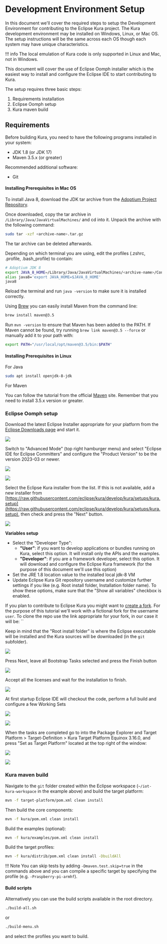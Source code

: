 # Development Environment Setup

In this document we'll cover the required steps to setup the Development Environment for contributing to the Eclipse Kura project. The Kura development environment may be installed on Windows, Linux, or Mac OS. The setup instructions will be the same across each OS though each system may have unique characteristics.

!!! info
    The local emulation of Kura code is only supported in Linux and Mac, not in Windows.

This document will cover the use of Eclipse Oomph installer which is the easiest way to install and configure the Eclipse IDE to start contributing to Kura.

The setup requires three basic steps:

1. Requirements installation
2. Eclipse Oomph setup
3. Kura maven build

## Requirements

Before building Kura, you need to have the following programs installed in your system:

- JDK 1.8 (or JDK 17)
- Maven 3.5.x (or greater)

Recommended additional software:

- Git

#### Installing Prerequisites in Mac OS 

To install Java 8, download the JDK tar archive from the [Adoptium Project Repository](https://adoptium.net/releases.html?variant=openjdk8&jvmVariant=hotspot).

Once downloaded, copy the tar archive in `/Library/Java/JavaVirtualMachines/` and cd into it. Unpack the archive with the following command:
```bash
sudo tar -xzf <archive-name>.tar.gz
```
The tar archive can be deleted afterwards.

Depending on which terminal you are using, edit the profiles (.zshrc, .profile, .bash_profile) to contain:
```bash
# Adoptium JDK 8
export JAVA_8_HOME=/Library/Java/JavaVirtualMachines/<archive-name>/Contents/Home
alias java8='export JAVA_HOME=$JAVA_8_HOME'
java8 
```
Reload the terminal and run `java -version` to make sure it is installed correctly.

Using [Brew](https://brew.sh/) you can easily install Maven from the command line:
```bash
brew install maven@3.5
```
Run `mvn -version` to ensure that Maven has been added to the PATH. If Maven cannot be found, try running `brew link maven@3.5 --force` or manually add it to your path with:
```bash
export PATH="/usr/local/opt/maven@3.5/bin:$PATH"
```

#### Installing Prerequisites in Linux

For Java
```bash
sudo apt install openjdk-8-jdk
```

For Maven   

You can follow the tutorial from the official [Maven](http://maven.apache.org/install.html) site. Remember that you need to install 3.5.x version or greater.

### Eclipse Oomph setup

Download the latest Eclipse Installer appropriate for your platform from the [Eclipse Downloads page](https://www.eclipse.org/downloads/packages/installer) and start it.

![](./images/development-environment-setup/devenvsetup-0.png)

Switch to "Advanced Mode" (top right hamburger menu) and select "Eclipse IDE for Eclipse Committers" and configure the "Product Version" to be the version 2023-03 or newer.

![](./images/development-environment-setup/devenvsetup-1.png)

![](./images/development-environment-setup/devenvsetup-2.png)

Select the Eclipse Kura installer from the list. If this is not available, add a new installer from [https://raw.githubusercontent.com/eclipse/kura/develop/kura/setups/kura.setup](https://raw.githubusercontent.com/eclipse/kura/develop/kura/setups/kura.setup), then check and press the "Next" button.

![](./images/development-environment-setup/devenvsetup-3.png)

**Variables setup**

- Select the "Developer Type":
    - **"User"**: if you want to develop applications or bundles running on Kura, select this option. It will install only the APIs and the examples.
    - **"Developer"**: if you are a framework developer, select this option. It will download and configure the Eclipse Kura framework (for the purpose of this document we'll use this option)
- Set the JRE 1.8 location value to the installed local jdk-8 VM
- Update Eclipse Kura Git repository username and customize further settings if you like (e.g. Root install folder, Installation folder name). To show these options, make sure that the "Show all variables" checkbox is enabled.

If you plan to contribute to Eclipse Kura you might want to [create a fork](https://docs.github.com/en/get-started/quickstart/fork-a-repo). For the purpose of this tutorial we'll work with a fictional fork for the username `user`. To clone the repo use the link appropriate for your fork, in our case it will be: ``

Keep in mind that the "Root install folder" is where the Eclipse executable will be installed and the Kura sources will be downloaded (in the `git` subfolder).

![](./images/development-environment-setup/devenvsetup-4.png)

Press Next, leave all Bootstrap Tasks selected and press the Finish button

![](./images/development-environment-setup/devenvsetup-5.png)

Accept all the licenses and wait for the installation to finish. 

![](./images/development-environment-setup/devenvsetup-6.png)

At first startup Eclipse IDE will checkout the code, perform a full build and configure a few Working Sets

![](./images/development-environment-setup/devenvsetup-7.png)

![](./images/development-environment-setup/devenvsetup-8.png)

When the tasks are completed go to into the Package Explorer and Target Platform > Target-Definition > Kura Target Platform Equinox 3.16.0, and press "Set as Target Platform" located at the top right of the window:

![](./images/development-environment-setup/devenvsetup-9.png)

![](./images/development-environment-setup/devenvsetup-10.png)

### Kura maven build

Navigate to the `git` folder created within the Eclipse workspace (`~/iot-kura-workspace` in the example above) and build the target platform:

```bash
mvn -f target-platform/pom.xml clean install
```

Then build the core components:

```bash
mvn -f kura/pom.xml clean install
```

Build the examples (optional):

```bash
mvn -f kura/examples/pom.xml clean install
```

Build the target profiles:

```bash
mvn -f kura/distrib/pom.xml clean install -DbuildAll
```

!!! Note
    You can skip tests by adding `-Dmaven.test.skip=true` in the commands above and you can compile a specific target by specifying the profile (e.g. `-Praspberry-pi-armhf`).

#### Build scripts

Alternatively you can use the build scripts available in the root directory.

```bash
./build-all.sh
```

or

```bash
./build-menu.sh
```

and select the profiles you want to build.
